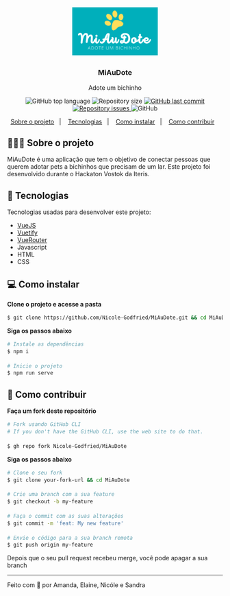 <h1 align="center">
	<img alt="Logo" src="./app/src/assets/MiAuDote.png" width="200px" />
</h1>

<h3 align="center">
  MiAuDote
</h3>

<p align="center">Adote um bichinho</p>

<p align="center">
  <img alt="GitHub top language" src="https://img.shields.io/github/languages/top/Nicole-Godfried/MiAuDote">
  
  <img alt="Repository size" src="https://img.shields.io/github/repo-size/Nicole-Godfried/MiAuDote">
  
  <a href="https://github.com/EliasGcf/readme-template/commits/master">
    <img alt="GitHub last commit" src="https://img.shields.io/github/last-commit/Nicole-Godfried/MiAuDote">
  </a>
  
  <a href="https://github.com/EliasGcf/readme-template/issues">
    <img alt="Repository issues" src="https://img.shields.io/github/issues/Nicole-Godfried/MiAuDote">
  </a>
  
  <img alt="GitHub" src="https://img.shields.io/github/license/Nicole-Godfried/MiAuDote">
</p>

<p align="center">
  <a href="#-sobre-o-projeto">Sobre o projeto</a>&nbsp;&nbsp;&nbsp;|&nbsp;&nbsp;&nbsp;
  <a href="#-tecnologias">Tecnologias</a>&nbsp;&nbsp;&nbsp;|&nbsp;&nbsp;&nbsp;
  <a href="#-como-instalar">Como instalar</a>&nbsp;&nbsp;&nbsp;|&nbsp;&nbsp;&nbsp;
  <a href="#-como-contribuir">Como contribuir</a>&nbsp;&nbsp;&nbsp;
</p>

## 👨🏻‍💻 Sobre o projeto

MiAuDote é uma aplicação que tem o objetivo de conectar pessoas que querem adotar pets a bichinhos que precisam de um lar. Este projeto foi desenvolvido durante o Hackaton Vostok da Iteris.

## 🚀 Tecnologias

Tecnologias usadas para desenvolver este projeto:

- [VueJS](https://vuejs.org/)
- [Vuetify](https://vuetifyjs.com/)
- [VueRouter](https://router.vuejs.org/)
- Javascript
- HTML
- CSS

## 💻 Como instalar

**Clone o projeto e acesse a pasta**

```bash
$ git clone https://github.com/Nicole-Godfried/MiAuDote.git && cd MiAuDote
```

**Siga os passos abaixo**

```bash
# Instale as dependências
$ npm i

# Inicie o projeto
$ npm run serve
```

## 🤔 Como contribuir

**Faça um fork deste repositório**

```bash
# Fork usando GitHub CLI
# If you don't have the GitHub CLI, use the web site to do that.

$ gh repo fork Nicole-Godfried/MiAuDote
```

**Siga os passos abaixo**

```bash
# Clone o seu fork
$ git clone your-fork-url && cd MiAuDote

# Crie uma branch com a sua feature
$ git checkout -b my-feature

# Faça o commit com as suas alterações
$ git commit -m 'feat: My new feature'

# Envie o código para a sua branch remota
$ git push origin my-feature
```

Depois que o seu pull request recebeu merge, você pode apagar a sua branch

---

Feito com 💛 por Amanda, Elaine, Nicóle e Sandra
